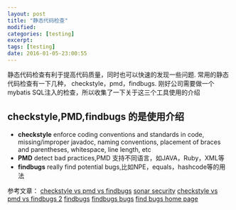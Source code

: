 ```yaml
---
layout: post
title: "静态代码检查"
modified:
categories: [testing]
excerpt:
tags: [testing]
date: 2016-01-05-23:00:55
---
```


静态代码检查有利于提高代码质量，同时也可以快速的发现一些问题. 常用的静态代码检查有一下几种，
checkstyle，pmd，findbugs. 刚好公司需要做一个mybatis SQL注入的检查，所以收集了一下关于这三个工具使用的介绍

## checkstyle,PMD,findbugs 的是使用介绍

- **checkstyle** enforce coding conventions and standards in code, missing/improper javadoc, naming conventions, placement of braces and parentheses, whitespace, line length, etc
- **PMD** detect bad practices,PMD 支持不同语言，如JAVA，Ruby，XML等
- **findbugs** really find potential bugs,比如NPE，equals，hashcode等的用法


参考文章：
[checkstyle vs pmd vs findbugs](http://tirthalpatel.blogspot.com/2014/01/static-code-analyzers-checkstyle-pmd-findbugs.html)
[sonar security](http://www.sonarqube.org/sonar-to-identify-security-vulnerabilities/)
[checkstyle vs pmd vs findbugs 2](https://www.sparkred.com/blog/open-source-java-static-code-analyzers/)
[findbugs](https://www.ibm.com/developerworks/cn/java/j-findbug1/)
[findbugs bugs](http://findbugs.sourceforge.net/bugDescriptions.html?cm_mc_uid=11877464828514517953725&cm_mc_sid_50200000=1452010453)
[find bugs home page](http://findbugs.sourceforge.net/index.html)
